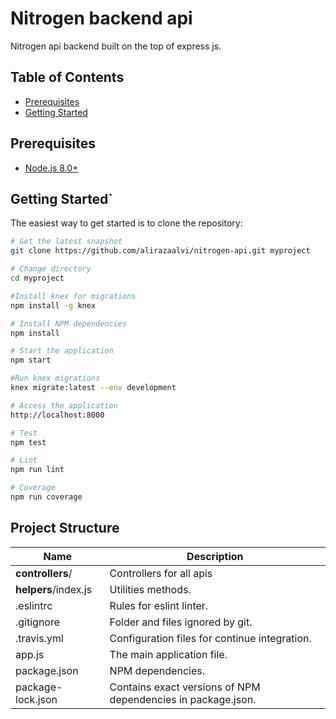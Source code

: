 # Nitrogen backend api
Nitrogen api backend built on the top of express js.

Table of Contents
-----------------

- [Prerequisites](#prerequisites)
- [Getting Started](#getting-started)

Prerequisites
-------------
- [Node.js 8.0+](http://nodejs.org)

Getting Started`
---------------

The easiest way to get started is to clone the repository:
```bash
# Get the latest snapshot
git clone https://github.com/alirazaalvi/nitrogen-api.git myproject

# Change directory
cd myproject

#Install knex for migrations
npm install -g knex

# Install NPM dependencies
npm install

# Start the application
npm start

#Run knex migrations
knex migrate:latest --env development

# Access the application
http://localhost:8000

# Test
npm test

# Lint
npm run lint

# Coverage
npm run coverage
```

Project Structure
-----------------

| Name                               | Description                                                  |
| ---------------------------------- | ------------------------------------------------------------ |
| **controllers**/             | Controllers for all apis           |
| **helpers**/index.js         | Utilities methods.                        |
| .eslintrc                          | Rules for eslint linter.                                     |
| .gitignore                         | Folder and files ignored by git.                             |
| .travis.yml                        | Configuration files for continue integration.                |
| app.js                             | The main application file.                                   |
| package.json                       | NPM dependencies.                                            |
| package-lock.json                  | Contains exact versions of NPM dependencies in package.json. |
